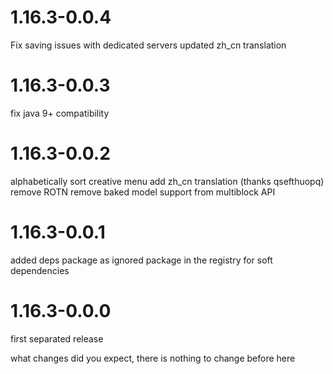 # 1.16.3-0.0.4
Fix saving issues with dedicated servers
updated zh_cn translation

# 1.16.3-0.0.3
fix java 9+ compatibility

# 1.16.3-0.0.2
alphabetically sort creative menu
add zh_cn translation (thanks qsefthuopq)
remove ROTN
remove baked model support from multiblock API

# 1.16.3-0.0.1
added deps package as ignored package in the registry for soft dependencies

# 1.16.3-0.0.0
first separated release

what changes did you expect, there is nothing to change before here